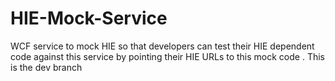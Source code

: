 # HIE-Mock-Service
WCF service to mock HIE so that developers can test their HIE dependent code against this service by pointing their HIE URLs to this mock code .
This is the dev branch